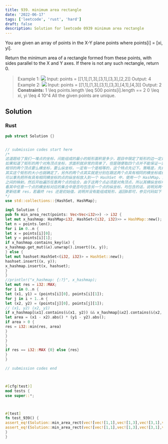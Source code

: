 ```yaml
---
title: 939. minimum area rectangle
date: '2022-06-17'
tags: ['leetcode', 'rust', 'hard']
draft: false
description: Solution for leetcode 0939 minimum area rectangle
---
```




You are given an array of points in the X-Y plane points where points[i] <TeX>=</TeX> [xi, yi].

Return the minimum area of a rectangle formed from these points, with sides parallel to the X and Y axes. If there is not any such rectangle, return 0.



>   Example 1:
>   ![](https://assets.leetcode.com/uploads/2021/08/03/rec1.JPG)
>   Input: points <TeX>=</TeX> [[1,1],[1,3],[3,1],[3,3],[2,2]]
>   Output: 4
>   Example 2:
>   ![](https://assets.leetcode.com/uploads/2021/08/03/rec2.JPG)
>   Input: points <TeX>=</TeX> [[1,1],[1,3],[3,1],[3,3],[4,1],[4,3]]
>   Output: 2
**Constraints:**
>   	1 <TeX>\leq</TeX> points.length <TeX>\leq</TeX> 500
>   	points[i].length <TeX>=</TeX><TeX>=</TeX> 2
>   	0 <TeX>\leq</TeX> xi, yi <TeX>\leq</TeX> 4  10^4
>   	All the given points are unique.


## Solution


### Rust
```rust
pub struct Solution {}


// submission codes start here
/*
这道题给了我们一堆点的坐标，问能组成的最小的矩形面积是多少，题目中限定了矩形的边一定是平行于主轴的，不会出现旋转矩形的形状。
如果知道了矩形的两个对角顶点坐标，求面积就非常的简单了，但是随便取四个点并不能保证一定是矩形，不过这四个点坐标之间是有联系的，
相邻的两个顶点要么横坐标，要么纵坐标，一定有一个是相等的，这个特点先记下。策略是，先找出两个对角线的顶点，一但两个对角顶点确定了，
其实这个矩形的大小也就确定了，另外的两个点其实就是分别在跟这两个点具有相同的横坐标或纵坐标的点中寻找即可，为了优化查找的时间，
可以事先把所有具有相同横坐标的点的纵坐标放入到一个 HashSet 中，使用一个 HashMap，建立横坐标和所有具有该横坐标的点的纵坐标的集合
之间的映射。然后开始遍历任意两个点的组合，由于这两个点必须是对角顶点，所以其横纵坐标均不能相等，若有一个相等了，则跳过该组合。否则
看其中任意一个点的横坐标对应的集合中是否均包含另一个点的纵坐标，均包含的话，说明另两个顶点也是存在的，就可以计算矩形的面积了，
更新结果 res，若最终 res 还是初始值，说明并没有能组成矩形，返回0即可，参见代码如下：
*/
use std::collections::{HashSet, HashMap};

impl Solution {
pub fn min_area_rect(points: Vec<Vec<i32>>) -> i32 {
let mut x_hashmap: HashMap<i32, HashSet<(i32, i32)>> = HashMap::new();
let n = points.len();
for i in 0..n {
let x = points[i][0];
let y = points[i][1];
if x_hashmap.contains_key(&x) {
x_hashmap.get_mut(&x).unwrap().insert((x, y));
} else {
let mut hashset:HashSet<(i32, i32)> = HashSet::new();
hashset.insert((x, y));
x_hashmap.insert(x, hashset);
}
}
//println!("x_hashmap: {:?}", x_hashmap);
let mut res = i32::MAX;
for i in 0..n {
let (x1, y1) = (points[i][0], points[i][1]);
for j in i + 1..n {
let (x2, y2) = (points[j][0], points[j][1]);
// (x1, y2) (x2, y1)
if x_hashmap[&x1].contains(&(x1, y2)) && x_hashmap[&x2].contains(&(x2, y1)) {
let area = (x1 - x2).abs() * (y1 - y2).abs();
if area > 0 {
res = i32::min(res, area)
}
}
}
}
if res == i32::MAX {0} else {res}
}
}

// submission codes end



#[cfg(test)]
mod tests {
use super::*;



#[test]
fn test_939() {
assert_eq!(Solution::min_area_rect(vec![vec![1,1],vec![1,3],vec![3,1],vec![3,3],vec![2,2]]), 4);
assert_eq!(Solution::min_area_rect(vec![vec![1,1],vec![1,3],vec![3,1],vec![3,3],vec![4,1],vec![4,3]]), 2);
}
}

```
